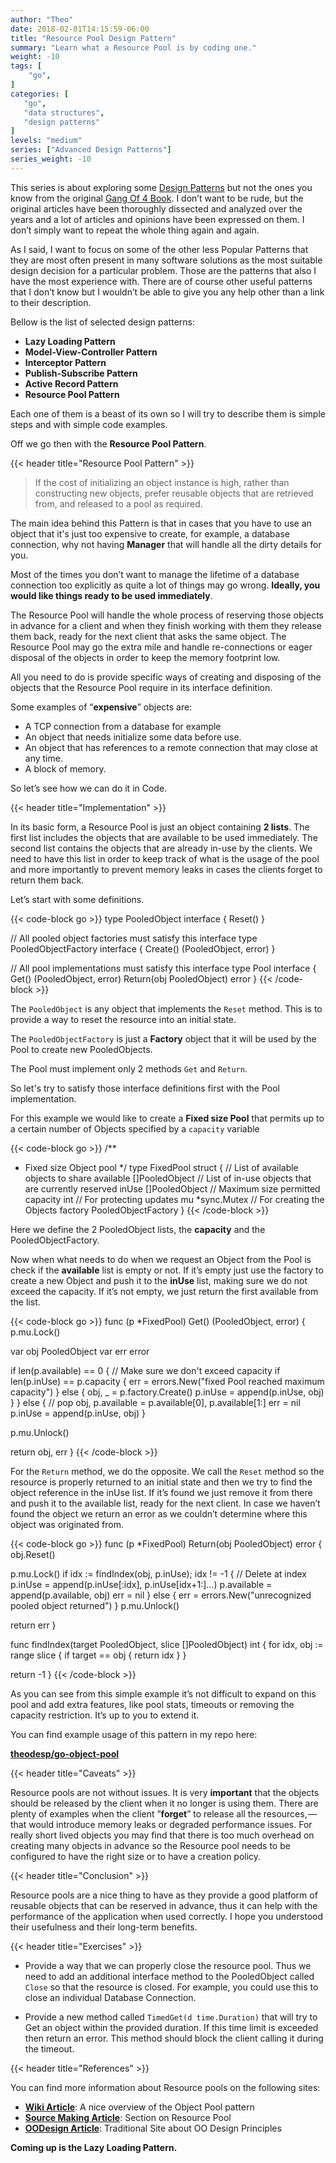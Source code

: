 ```yaml
---
author: "Theo"
date: 2018-02-01T14:15:59-06:00
title: "Resource Pool Design Pattern"
summary: "Learn what a Resource Pool is by coding one."
weight: -10
tags: [
    "go",
]
categories: [
   "go",
   "data structures",
   "design patterns"
]
levels: "medium"
series: ["Advanced Design Patterns"]
series_weight: -10
---
```


This series is about exploring some [Design Patterns](https://en.wikipedia.org/wiki/Software_design_pattern) but not 
the ones you know from the original [Gang Of 4 Book](https://en.wikipedia.org/wiki/Design_Patterns). 
I don’t want to be rude, but the original articles have been thoroughly dissected and analyzed over the years and a 
lot of articles and opinions have been expressed on them. I don’t simply want to repeat the whole thing again and again.

As I said, I want to focus on some of the other less Popular Patterns that they are most often present in many software 
solutions as the most suitable design decision for a particular problem. Those are the patterns that also I have 
the most experience with. There are of course other useful patterns that I don’t know but I wouldn’t be able to give 
you any help other than a link to their description.

Bellow is the list of selected design patterns:

* **Lazy Loading Pattern**
* **Model-View-Controller Pattern**
* **Interceptor Pattern**
* **Publish-Subscribe Pattern**
* **Active Record Pattern**
* **Resource Pool Pattern**

Each one of them is a beast of its own so I will try to describe them is simple steps and with simple code examples.

Off we go then with the **Resource Pool Pattern**.

{{< header title="Resource Pool Pattern" >}}

>If the cost of initializing an object instance is high, rather than constructing new objects, prefer reusable objects that are retrieved from, and released to a pool as required.

The main idea behind this Pattern is that in cases that you have to use an object that it's just too expensive to create, for example, a database connection, why not having **Manager** that will handle all the dirty details for you.

Most of the times you don’t want to manage the lifetime of a database connection too explicitly as quite a lot of things may go wrong. **Ideally, you would like things ready to be used immediately**.

The Resource Pool will handle the whole process of reserving those objects in advance for a client and when they finish working with them they release them back, ready for the next client that asks the same object. The Resource Pool may go the extra mile and handle re-connections or eager disposal of the objects in order to keep the memory footprint low.

All you need to do is provide specific ways of creating and disposing of the objects that the Resource Pool require in its interface definition.

Some examples of “**expensive**” objects are:

* A TCP connection from a database for example
* An object that needs initialize some data before use.
* An object that has references to a remote connection that may close at any time.
* A block of memory.

So let’s see how we can do it in Code.

{{< header title="Implementation" >}}

In its basic form, a Resource Pool is just an object containing **2 lists**. The first list includes the objects that are available to be used immediately. The second list contains the objects that are already in-use by the clients. We need to have this list in order to keep track of what is the usage of the pool and more importantly to prevent memory leaks in cases the clients forget to return them back.

Let’s start with some definitions.

{{< code-block go >}}
type PooledObject interface {
   Reset()
}

// All pooled object factories must satisfy this interface
type PooledObjectFactory interface {
   Create() (PooledObject, error)
}

// All pool implementations must satisfy this interface
type Pool interface {
   Get() (PooledObject, error)
   Return(obj PooledObject) error
}
{{< /code-block >}}

The `PooledObject` is any object that implements the `Reset` method. This is to provide a way to reset the resource into an initial state.

The `PooledObjectFactory` is just a **Factory** object that it will be used by the Pool to create new PooledObjects.

The Pool must implement only 2 methods `Get` and `Return`.

So let's try to satisfy those interface definitions first with the Pool implementation.

For this example we would like to create a **Fixed size Pool** that permits up to a certain number of Objects specified by a `capacity` variable

{{< code-block go >}}
/**
 * Fixed size Object pool
 */
type FixedPool struct {
   // List of available objects to share
   available []PooledObject
   // List of in-use objects that are currently reserved
   inUse []PooledObject
   // Maximum size permitted
   capacity int
   // For protecting updates
   mu *sync.Mutex
   // For creating the Objects
   factory PooledObjectFactory
}
{{< /code-block >}}

Here we define the 2 PooledObject lists, the **capacity** and the PooledObjectFactory.

Now when what needs to do when we request an Object from the Pool is check if the **available** list is empty or not. If it’s empty just use the factory to create a new Object and push it to the **inUse** list, making sure we do not exceed the capacity. If it’s not empty, we just return the first available from the list.

{{< code-block go >}}
func (p *FixedPool) Get() (PooledObject, error) {
   p.mu.Lock()

   var obj PooledObject
   var err error

   if len(p.available) == 0 {
      // Make sure we don't exceed capacity
      if len(p.inUse) == p.capacity {
         err = errors.New("fixed Pool reached maximum capacity")
      } else {
         obj, _ = p.factory.Create()
         p.inUse = append(p.inUse, obj)
      }
   } else {
      // pop
      obj, p.available = p.available[0], p.available[1:]
      err = nil
      p.inUse = append(p.inUse, obj)
   }

   p.mu.Unlock()

   return obj, err
}
{{< /code-block >}}

For the `Return` method, we do the opposite. We call the `Reset` method so the resource is properly returned to an initial state and then we try to find the object reference in the inUse list. If it’s found we just remove it from there and push it to the available list, ready for the next client. In case we haven’t found the object we return an error as we couldn’t determine where this object was originated from.

{{< code-block go >}}
func (p *FixedPool) Return(obj PooledObject) error {
   obj.Reset()

   p.mu.Lock()
   if idx := findIndex(obj, p.inUse); idx != -1 {
      // Delete at index
      p.inUse = append(p.inUse[:idx], p.inUse[idx+1:]...)
      p.available = append(p.available, obj)
      err = nil
   } else {
      err = errors.New("unrecognized pooled object returned")
   }
   p.mu.Unlock()

   return err
}

func findIndex(target PooledObject, slice []PooledObject) int {
   for idx, obj := range slice {
      if target == obj {
         return idx
      }
   }

   return -1
}
{{< /code-block >}}

As you can see from this simple example it’s not difficult to expand on this pool and add extra features, 
like pool stats, timeouts or removing the capacity restriction. It’s up to you to extend it.

You can find example usage of this pattern in my repo here:

[**theodesp/go-object-pool**](https://github.com/theodesp/go-object-pool)

	
{{< header title="Caveats" >}}

Resource pools are not without issues. It is very **important** that the objects should be released by the client when 
it no longer is using them. There are plenty of examples when the client ”**forget**” to release all the resources, — 
that would introduce memory leaks or degraded performance issues. For really short lived objects you may find that there 
is too much overhead on creating many objects in advance so the Resource pool needs to be configured to have the right 
size or to have a creation policy.

{{< header title="Conclusion" >}}

Resource pools are a nice thing to have as they provide a good platform of reusable objects that can be reserved in 
advance, thus it can help with the performance of the application when used correctly. 
I hope you understood their usefulness and their long-term benefits.

{{< header title="Exercises" >}}

* Provide a way that we can properly close the resource pool. Thus we need to add an additional interface method to the 
PooledObject called `Close` so that the resource is closed. For example, you could use this to close an individual Database Connection.

* Provide a new method called `TimedGet(d time.Duration)` that will try to Get an object within the provided duration.
If this time limit is exceeded then return an error. This method should block the client calling it during the timeout.

{{< header title="References" >}}

You can find more information about Resource pools on the following sites:

* [**Wiki Article**](https://en.wikipedia.org/wiki/Object_pool_pattern): A nice overview of the Object Pool pattern
* [**Source Making Article**](https://sourcemaking.com/design_patterns/object_pool): Section on Resource Pool
* [**OODesign Article**](http://www.oodesign.com/object-pool-pattern.html): Traditional Site about OO Design Principles

**Coming up is the Lazy Loading Pattern.**
